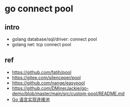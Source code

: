 # go connect pool

## intro

* golang database/sql/driver: connect pool
* golang net: tcp connect pool

## ref

* https://github.com/fatih/pool
* https://gitee.com/silenceper/pool
* https://github.com/nange/easypool
* https://github.com/DMinerJackie/go-demo/blob/master/main/src/custom-pool/README.md
* [Go 语言实现连接池](https://yusank.space/posts/conn-pool/#4-%E5%AE%9E%E9%99%85%E4%BD%BF%E7%94%A8%E5%9C%BA%E6%99%AF)
